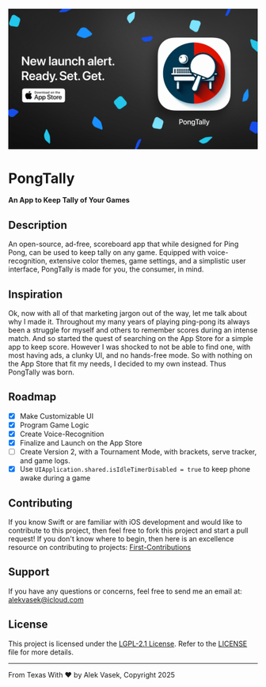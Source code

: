 ![PongTallyLogo](https://github.com/alekthegenius/Pong-Tally/blob/main/pong-tally-repo-image.png)
# PongTally
**An App to Keep Tally of Your Games**

## Description

An open-source, ad-free, scoreboard app that while designed for Ping Pong, can be used to keep tally on any game. Equipped with voice-recognition, extensive color themes, game settings, and a simplistic user interface, PongTally is made for you, the consumer, in mind.

## Inspiration

Ok, now with all of that marketing jargon out of the way, let me talk about why I made it. Throughout my many years of playing ping-pong its always been a struggle for myself and others to remember scores during an intense match. And so started the quest of searching on the App Store for a simple app to keep score. However I was shocked to not be able to find one, with most having ads, a clunky UI, and no hands-free mode. So with nothing on the App Store that fit my needs, I decided to my own instead. Thus PongTally was born.

## Roadmap

 - [x] Make Customizable UI
 - [x] Program Game Logic
 - [X] Create Voice-Recognition
 - [x] Finalize and Launch on the App Store
 - [ ] Create Version 2, with a Tournament Mode, with brackets, serve tracker, and game logs.
 - [x] Use `UIApplication.shared.isIdleTimerDisabled = true` to keep phone awake during a game

## Contributing

If you know Swift or are familiar with iOS development and would like to contribute to this project, then feel free to fork this project and start a pull request! If you don't know where to begin, then here is an excellence resource on contributing to projects: [First-Contributions](https://github.com/firstcontributions/first-contributions)

## Support
If you have any questions or concerns, feel free to send me an email at: alekvasek@icloud.com

## License
This project is licensed under the [LGPL-2.1 License](https://www.gnu.org/licenses/old-licenses/lgpl-2.1.html). Refer to the [LICENSE](LICENSE) file for more details.

---
From Texas With ❤️ by Alek Vasek, Copyright 2025
